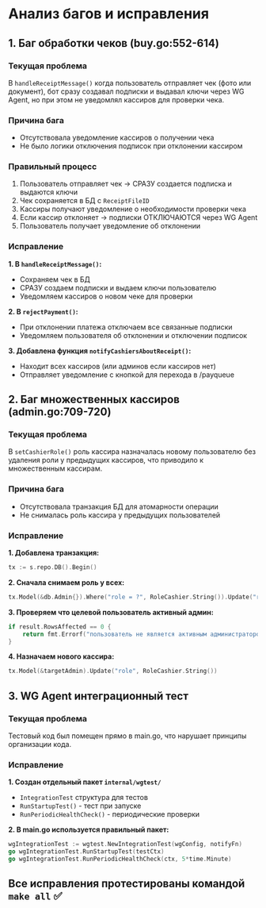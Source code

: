 # Анализ багов и исправления

## 1. Баг обработки чеков (buy.go:552-614)

### Текущая проблема

В `handleReceiptMessage()` когда пользователь отправляет чек (фото или документ), бот сразу создавал подписки и выдавал ключи через WG Agent, но при этом не уведомлял кассиров для проверки чека.

### Причина бага

- Отсутствовала уведомление кассиров о получении чека
- Не было логики отключения подписок при отклонении кассиром

### Правильный процесс

1. Пользователь отправляет чек → СРАЗУ создается подписка и выдаются ключи
2. Чек сохраняется в БД с `ReceiptFileID`
3. Кассиры получают уведомление о необходимости проверки чека
4. Если кассир отклоняет → подписки ОТКЛЮЧАЮТСЯ через WG Agent
5. Пользователь получает уведомление об отклонении

### Исправление

**1. В `handleReceiptMessage()`:**

- Сохраняем чек в БД
- СРАЗУ создаем подписки и выдаем ключи пользователю
- Уведомляем кассиров о новом чеке для проверки

**2. В `rejectPayment()`:**

- При отклонении платежа отключаем все связанные подписки
- Уведомляем пользователя об отклонении и отключении подписок

**3. Добавлена функция `notifyCashiersAboutReceipt()`:**

- Находит всех кассиров (или админов если кассиров нет)
- Отправляет уведомление с кнопкой для перехода в /payqueue

## 2. Баг множественных кассиров (admin.go:709-720)

### Текущая проблема

В `setCashierRole()` роль кассира назначалась новому пользователю без удаления роли у предыдущих кассиров, что приводило к множественным кассирам.

### Причина бага

- Отсутствовала транзакция БД для атомарности операции
- Не снималась роль кассира у предыдущих пользователей

### Исправление

**1. Добавлена транзакция:**

```go
tx := s.repo.DB().Begin()
```

**2. Сначала снимаем роль у всех:**

```go
tx.Model(&db.Admin{}).Where("role = ?", RoleCashier.String()).Update("role", RoleAdmin.String())
```

**3. Проверяем что целевой пользователь активный админ:**

```go
if result.RowsAffected == 0 {
    return fmt.Errorf("пользователь не является активным администратором")
}
```

**4. Назначаем нового кассира:**

```go
tx.Model(&targetAdmin).Update("role", RoleCashier.String())
```

## 3. WG Agent интеграционный тест

### Текущая проблема

Тестовый код был помещен прямо в main.go, что нарушает принципы организации кода.

### Исправление

**1. Создан отдельный пакет `internal/wgtest/`**

- `IntegrationTest` структура для тестов
- `RunStartupTest()` - тест при запуске
- `RunPeriodicHealthCheck()` - периодические проверки

**2. В main.go используется правильный пакет:**

```go
wgIntegrationTest := wgtest.NewIntegrationTest(wgConfig, notifyFn)
go wgIntegrationTest.RunStartupTest(testCtx)
go wgIntegrationTest.RunPeriodicHealthCheck(ctx, 5*time.Minute)
```

## Все исправления протестированы командой `make all` ✅
